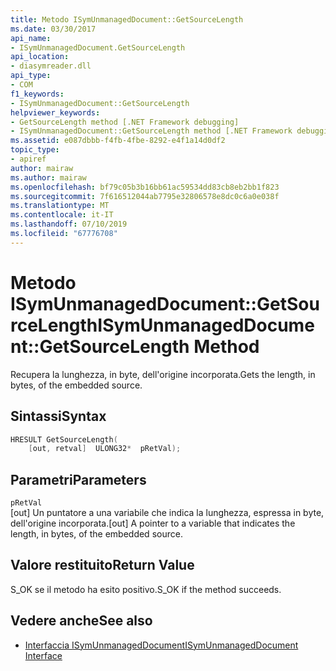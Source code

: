 ```yaml
---
title: Metodo ISymUnmanagedDocument::GetSourceLength
ms.date: 03/30/2017
api_name:
- ISymUnmanagedDocument.GetSourceLength
api_location:
- diasymreader.dll
api_type:
- COM
f1_keywords:
- ISymUnmanagedDocument::GetSourceLength
helpviewer_keywords:
- GetSourceLength method [.NET Framework debugging]
- ISymUnmanagedDocument::GetSourceLength method [.NET Framework debugging]
ms.assetid: e087dbbb-f4fb-4fbe-8292-e4f1a14d0df2
topic_type:
- apiref
author: mairaw
ms.author: mairaw
ms.openlocfilehash: bf79c05b3b16bb61ac59534dd83cb8eb2bb1f823
ms.sourcegitcommit: 7f616512044ab7795e32806578e8dc0c6a0e038f
ms.translationtype: MT
ms.contentlocale: it-IT
ms.lasthandoff: 07/10/2019
ms.locfileid: "67776708"
---
```

# <a name="isymunmanageddocumentgetsourcelength-method"></a><span data-ttu-id="0d3b9-102">Metodo ISymUnmanagedDocument::GetSourceLength</span><span class="sxs-lookup"><span data-stu-id="0d3b9-102">ISymUnmanagedDocument::GetSourceLength Method</span></span>
<span data-ttu-id="0d3b9-103">Recupera la lunghezza, in byte, dell'origine incorporata.</span><span class="sxs-lookup"><span data-stu-id="0d3b9-103">Gets the length, in bytes, of the embedded source.</span></span>  
  
## <a name="syntax"></a><span data-ttu-id="0d3b9-104">Sintassi</span><span class="sxs-lookup"><span data-stu-id="0d3b9-104">Syntax</span></span>  
  
```cpp  
HRESULT GetSourceLength(  
    [out, retval]  ULONG32*  pRetVal);  
```  
  
## <a name="parameters"></a><span data-ttu-id="0d3b9-105">Parametri</span><span class="sxs-lookup"><span data-stu-id="0d3b9-105">Parameters</span></span>  
 `pRetVal`  
 <span data-ttu-id="0d3b9-106">[out] Un puntatore a una variabile che indica la lunghezza, espressa in byte, dell'origine incorporata.</span><span class="sxs-lookup"><span data-stu-id="0d3b9-106">[out] A pointer to a variable that indicates the length, in bytes, of the embedded source.</span></span>  
  
## <a name="return-value"></a><span data-ttu-id="0d3b9-107">Valore restituito</span><span class="sxs-lookup"><span data-stu-id="0d3b9-107">Return Value</span></span>  
 <span data-ttu-id="0d3b9-108">S_OK se il metodo ha esito positivo.</span><span class="sxs-lookup"><span data-stu-id="0d3b9-108">S_OK if the method succeeds.</span></span>  
  
## <a name="see-also"></a><span data-ttu-id="0d3b9-109">Vedere anche</span><span class="sxs-lookup"><span data-stu-id="0d3b9-109">See also</span></span>

- [<span data-ttu-id="0d3b9-110">Interfaccia ISymUnmanagedDocument</span><span class="sxs-lookup"><span data-stu-id="0d3b9-110">ISymUnmanagedDocument Interface</span></span>](../../../../docs/framework/unmanaged-api/diagnostics/isymunmanageddocument-interface.md)
